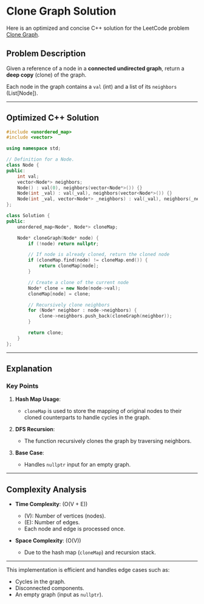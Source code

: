 # Clone Graph Solution

Here is an optimized and concise C++ solution for the LeetCode problem [Clone Graph](https://leetcode.com/problems/clone-graph/).

## Problem Description
Given a reference of a node in a **connected undirected graph**, return a **deep copy** (clone) of the graph.

Each node in the graph contains a `val` (int) and a list of its `neighbors` (List[Node]).

---

## Optimized C++ Solution

```cpp
#include <unordered_map>
#include <vector>

using namespace std;

// Definition for a Node.
class Node {
public:
    int val;
    vector<Node*> neighbors;
    Node() : val(0), neighbors(vector<Node*>()) {}
    Node(int _val) : val(_val), neighbors(vector<Node*>()) {}
    Node(int _val, vector<Node*> _neighbors) : val(_val), neighbors(_neighbors) {}
};

class Solution {
public:
    unordered_map<Node*, Node*> cloneMap;

    Node* cloneGraph(Node* node) {
        if (!node) return nullptr;

        // If node is already cloned, return the cloned node
        if (cloneMap.find(node) != cloneMap.end()) {
            return cloneMap[node];
        }

        // Create a clone of the current node
        Node* clone = new Node(node->val);
        cloneMap[node] = clone;

        // Recursively clone neighbors
        for (Node* neighbor : node->neighbors) {
            clone->neighbors.push_back(cloneGraph(neighbor));
        }

        return clone;
    }
};
```

---

## Explanation

### Key Points
1. **Hash Map Usage**:
   - `cloneMap` is used to store the mapping of original nodes to their cloned counterparts to handle cycles in the graph.

2. **DFS Recursion**:
   - The function recursively clones the graph by traversing neighbors.

3. **Base Case**:
   - Handles `nullptr` input for an empty graph.

---

## Complexity Analysis

- **Time Complexity**: \(O(V + E)\)
  - \(V\): Number of vertices (nodes).
  - \(E\): Number of edges.
  - Each node and edge is processed once.

- **Space Complexity**: \(O(V)\)
  - Due to the hash map (`cloneMap`) and recursion stack.

---

This implementation is efficient and handles edge cases such as:
- Cycles in the graph.
- Disconnected components.
- An empty graph (input as `nullptr`).
